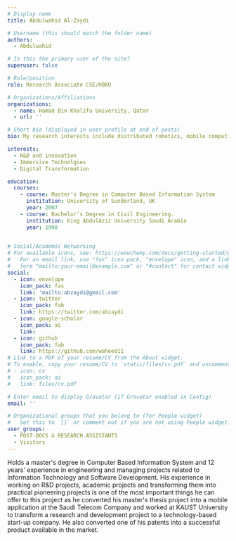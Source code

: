```yaml
---
# Display name
title: Abdulwahid Al-Zaydi

# Username (this should match the folder name)
authors:
  - Abdulwahid

# Is this the primary user of the site?
superuser: false

# Role/position
role: Research Associate CSE/HBKU

# Organizations/Affiliations
organizations:
  - name: Hamad Bin Khalifa University, Qatar
  - url: ''

# Short bio (displayed in user profile at end of posts)
bio: My research interests include distributed robotics, mobile computing and programmable matter.

interests:
  - R&D and innovation
  - Immersive Technolgies
  - Digital Transformation

education:
  courses:
    - course: Master’s Degree in Computer Based Information System
      institution: University of Sunderland, UK
      year: 2007
    - course: Bachelor’s Degree in Civil Engineering.
      institution: King AbdulAziz University Saudi Arabia
      year: 1998
 

# Social/Academic Networking
# For available icons, see: https://wowchemy.com/docs/getting-started/page-builder/#icons
#   For an email link, use "fas" icon pack, "envelope" icon, and a link in the
#   form "mailto:your-email@example.com" or "#contact" for contact widget.
social:
  - icon: envelope
    icon_pack: fas
    link: 'mailto:abzaydi@gmail.com'
  - icon: twitter
    icon_pack: fab
    link: https://twitter.com/abzaydi
  - icon: google-scholar
    icon_pack: ai
    link: 
  - icon: github
    icon_pack: fab
    link: https://github.com/waheed11
# Link to a PDF of your resume/CV from the About widget.
# To enable, copy your resume/CV to `static/files/cv.pdf` and uncomment the lines below.
# - icon: cv
#   icon_pack: ai
#   link: files/cv.pdf

# Enter email to display Gravatar (if Gravatar enabled in Config)
email: ''

# Organizational groups that you belong to (for People widget)
#   Set this to `[]` or comment out if you are not using People widget.
user_groups:
  - POST-DOCS & RESEARCH ASSISTANTS
  - Visitors
---
```


Holds a master's degree in Computer Based Information System and 12 years' experience in engineering and managing projects related to Information Technology and Software Development. His experience in working on R&D projects, academic projects and transforming them into practical pioneering projects is one of the most important things he can offer to this project as he converted his master's thesis project into a mobile application at the Saudi Telecom Company and worked at KAUST University to transform a research and development project to a technology-based start-up company. He also converted one of his patents into a successful product available in the market. 

